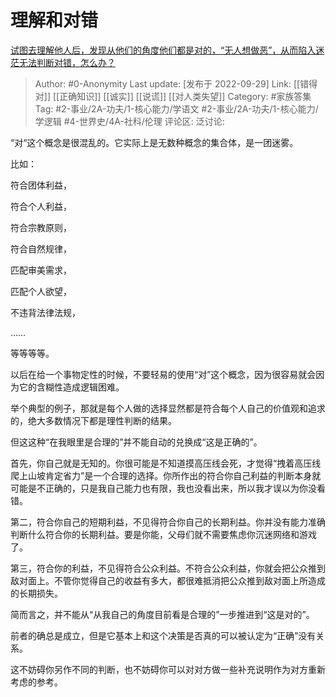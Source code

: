# 理解和对错
[试图去理解他人后，发现从他们的角度他们都是对的，“无人想做恶”，从而陷入迷茫无法判断对错，怎么办？](https://www.zhihu.com/question/551968270/answer/2695078243)

> Author: #0-Anonymity
> Last update: [发布于 2022-09-29]
> Link: [[错得对]] [[正确知识]] [[诚实]] [[说谎]] [[对人类失望]]
> Category: #家族答集
> Tag: #2-事业/2A-功夫/1-核心能力/学语文 #2-事业/2A-功夫/1-核心能力/学逻辑 #4-世界史/4A-社科/伦理
> 评论区:
> 泛讨论:

“对“这个概念是很混乱的。它实际上是无数种概念的集合体，是一团迷雾。

比如：

符合团体利益，

符合个人利益，

符合宗教原则，

符合自然规律，

匹配审美需求，

匹配个人欲望，

不违背法律法规，

……

等等等等。

以后在给一个事物定性的时候，不要轻易的使用“对”这个概念，因为很容易就会因为它的含糊性造成逻辑困难。

举个典型的例子，那就是每个人做的选择显然都是符合每个人自己的价值观和追求的，绝大多数情况下都是理性判断的结果。

但这这种“在我眼里是合理的”并不能自动的兑换成“这是正确的”。

首先，你自己就是无知的。你很可能是不知道摸高压线会死，才觉得“拽着高压线爬上山坡肯定省力”是一个合理的选择。你所作出的符合你自己利益的判断本身就可能是不正确的，只是我自己能力也有限，我也没看出来，所以我才误以为你没看错。

第二，符合你自己的短期利益，不见得符合你自己的长期利益。你并没有能力准确判断什么符合你的长期利益。要是你能，父母们就不需要焦虑你沉迷网络和游戏了。

第三，符合你的利益，不见得符合公众利益。不符合公众利益，你就会把公众推到敌对面上。不管你觉得自己的收益有多大，都很难抵消把公众推到敌对面上所造成的长期损失。

简而言之，并不能从“从我自己的角度目前看是合理的”一步推进到“这是对的”。

前者的确总是成立，但是它基本上和这个决策是否真的可以被认定为“正确”没有关系。

这不妨碍你另作不同的判断，也不妨碍你可以对对方做一些补充说明作为对方重新考虑的参考。
